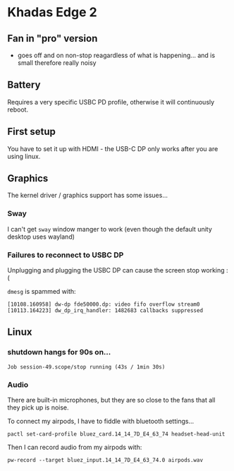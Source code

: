 # Khadas Edge 2

## Fan in "pro" version

- goes off and on non-stop reagardless of what is happening... and is small therefore really noisy

## Battery

Requires a very specific USBC PD profile, otherwise it will continuously reboot.

## First setup

You have to set it up with HDMI - the USB-C DP only works after you are using linux.

## Graphics

The kernel driver / graphics support has some issues...

### Sway

I can't get `sway` window manger to work (even though the default unity desktop uses wayland)

### Failures to reconnect to USBC DP

Unplugging and plugging the USBC DP can cause the screen stop working :(

`dmesg` is spammed with:

```
[10108.160958] dw-dp fde50000.dp: video fifo overflow stream0
[10113.164223] dw_dp_irq_handler: 1482683 callbacks suppressed
```

## Linux

### shutdown hangs for 90s on...

```
Job session-49.scope/stop running (43s / 1min 30s)
```

### Audio

There are built-in microphones, but they are so close to the fans that all they pick up is noise.

To connect my airpods, I have to fiddle with bluetooth settings...

```
pactl set-card-profile bluez_card.14_14_7D_E4_63_74 headset-head-unit
```

Then I can record audio from my airpods with:

```
pw-record --target bluez_input.14_14_7D_E4_63_74.0 airpods.wav
```

